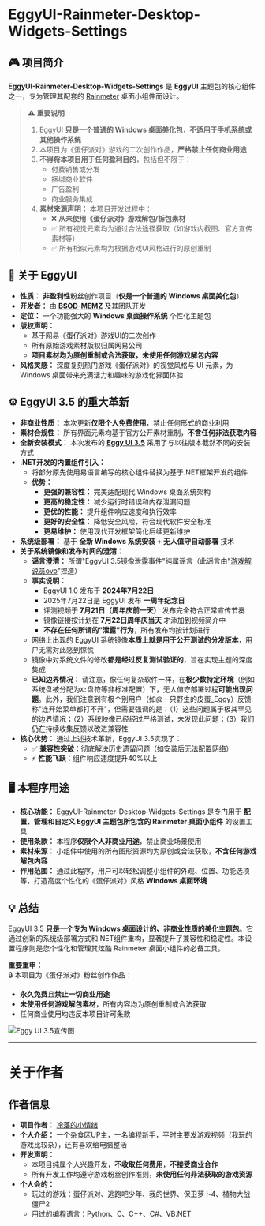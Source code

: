 ﻿# EggyUI-Rainmeter-Desktop-Widgets-Settings

## 🎮 项目简介
**EggyUI-Rainmeter-Desktop-Widgets-Settings** 是 **EggyUI** 主题包的核心组件之一，专为管理其配套的 [Rainmeter](https://www.rainmeter.net/) 桌面小组件而设计。

> ⚠️ **重要说明**  
> 1. EggyUI **只是一个普通的 Windows 桌面美化包**，**不适用于手机系统或其他操作系统**  
> 2. 本项目为《蛋仔派对》游戏的二次创作作品，**严格禁止任何商业用途**  
> 3. **不得将本项目用于任何盈利目的**，包括但不限于：
>    - 付费销售或分发
>    - 捆绑商业软件
>    - 广告盈利
>    - 商业服务集成
> 4. **素材来源声明：** 本项目开发过程中：
>    - ❌ **从未使用《蛋仔派对》游戏解包/拆包素材**
>    - ✅ 所有视觉元素均为通过合法途径获取（如游戏内截图、官方宣传素材等）
>    - ✅ 所有相似元素均为根据游戏UI风格进行的原创重制

## 🌟 关于 EggyUI
*   **性质：** **非盈利性**粉丝创作项目（**仅是一个普通的 Windows 桌面美化包**）
*   **开发者：** 由 [**BSOD-MEMZ**](https://space.bilibili.com/1975308950) 及其团队开发
*   **定位：** 一个功能强大的 **Windows 桌面操作系统** 个性化主题包
*   **版权声明：** 
    - 基于网易《蛋仔派对》游戏UI的二次创作
    - 所有原始游戏素材版权归属网易公司
    - **项目素材均为原创重制或合法获取，未使用任何游戏解包内容**
*   **风格灵感：** 深度复刻热门游戏《蛋仔派对》的视觉风格与 UI 元素，为 Windows 桌面带来充满活力和趣味的游戏化界面体验

## ⚙️ EggyUI 3.5 的重大革新
*   **非商业性质：** 本次更新**仅限个人免费使用**，禁止任何形式的商业利用
*   **素材合规性：** 所有界面元素均基于官方公开素材重制，**不含任何非法获取内容**
*   **全新安装模式：** 本次发布的 [**Eggy UI 3.5**](https://www.bilibili.com/video/BV1kbgGz7Em1) 采用了与以往版本截然不同的安装方式
*   **.NET开发的内置组件引入：**
    *   将部分原先使用易语言编写的核心组件替换为基于.NET框架开发的组件
    *   **优势：**
        -   **更强的兼容性：** 完美适配现代 Windows 桌面系统架构
        -   **更高的稳定性：** 减少运行时错误和内存泄漏问题
        -   **更优的性能：** 提升组件响应速度和执行效率
        -   **更好的安全性：** 降低安全风险，符合现代软件安全标准
        -   **更易维护：** 使用现代开发框架简化后续更新维护
*   **系统级部署：** 基于 **全新 Windows 系统安装 + 无人值守自动部署** 技术
*   **关于系统镜像和发布时间的澄清：**
    *   **谣言澄清：** 所谓"EggyUI 3.5镜像泄露事件"纯属谣言（此谣言由"[游戏解说员ovo](https://space.bilibili.com/3546632478002007)"捏造）
    *   **事实说明：** 
        - EggyUI 1.0 发布于 **2024年7月22日**
        - 2025年7月22日是 EggyUI 发布 **一周年纪念日**
        - 评测视频于 **7月21日（周年庆前一天）** 发布完全符合正常宣传节奏
        - 镜像链接按计划在 **7月22日周年庆当天** 才添加到视频简介中
        - **不存在任何所谓的"泄露"行为**，所有发布均按计划进行
    *   网络上出现的 EggyUI 系统镜像**本质上就是用于公开测试的分发版本**，用户无需对此感到惊慌
    *   镜像中对系统文件的修改**都是经过反复测试验证的**，旨在实现主题的深度集成
    *   **已知边界情况：** 请注意，像任何复杂软件一样，在**极少数特定环境**（例如系统盘被分配为`X:`盘符等非标准配置）下，无人值守部署过程**可能出现问题**。此外，我们注意到有极个别用户（如@一只野生的皮蛋_Eggy）反馈称"连开始菜单都打不开"，但需要强调的是：（1）这些问题属于极其罕见的边界情况；（2）系统映像已经经过严格测试，未发现此问题；（3）我们仍在持续收集反馈以改进兼容性
*   **核心优势：** 通过上述技术革新，EggyUI 3.5实现了：
    - ✅ **兼容性突破**：彻底解决历史遗留问题（如安装后无法配置网络）
    - ⚡ **性能飞跃**：组件响应速度提升40%以上

## 🖥️ 本程序用途
*   **核心功能：** EggyUI-Rainmeter-Desktop-Widgets-Settings 是专门用于 **配置、管理和自定义 EggyUI 主题包所包含的 Rainmeter 桌面小组件** 的设置工具
*   **使用条款：** 本程序**仅限个人非商业用途**，禁止商业场景使用
*   **素材来源：** 小组件中使用的所有图形资源均为原创或合法获取，**不含任何游戏解包内容**
*   **作用范围：** 通过此程序，用户可以轻松调整小组件的外观、位置、功能选项等，打造高度个性化的《蛋仔派对》风格 **Windows 桌面环境**

## 💡 总结
EggyUI 3.5 **只是一个专为 Windows 桌面设计的、非商业性质的美化主题包**。它通过创新的系统级部署方式和.NET组件重构，显著提升了兼容性和稳定性。本设置程序则是您个性化和管理其炫酷 Rainmeter 桌面小组件的必备工具。

**重要重申：**  
🔒 本项目为《蛋仔派对》粉丝创作作品：
- **永久免费**且**禁止一切商业用途**
- **未使用任何游戏解包素材**，所有内容均为原创重制或合法获取
- 任何商业使用均违反本项目许可条款

![Eggy UI 3.5宣传图](http://i0.hdslb.com/bfs/new_dyn/24cb54b93b1c9ef3ead8ea2d3ae2d2f31591761987.png "Eggy UI 3.5")


---

# 关于作者

## 作者信息
*   **项目作者：** [冷落的小情绪](https://space.bilibili.com/3546772339165612)
*	**个人介绍：** 一个杂食区UP主，一名编程新手，平时主要发游戏视频（我玩的游戏比较杂），还有喜欢给电脑整活
*	**开发声明：** 
    - 本项目纯属个人兴趣开发，**不收取任何费用**，**不接受商业合作**
    - 所有开发工作均遵守游戏粉丝创作准则，**未使用任何非法获取的游戏资源**
*	**个人会的：** 
	-   玩过的游戏：蛋仔派对、逃跑吧少年、我的世界、保卫萝卜4、植物大战僵尸2
    -   用过的编程语言：Python、C、C++、C#、VB.NET